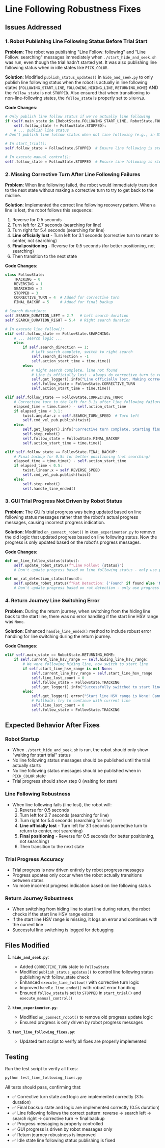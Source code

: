 # Line Following Robustness Fixes

## Issues Addressed

### 1. **Robot Publishing Line Following Status Before Trial Start**
**Problem**: The robot was publishing "Line Follow: following" and "Line Follow: searching" messages immediately when `./start_hide_and_seek.sh` was run, even though the trial hadn't started yet. It was also publishing line following status when in idle states like `PICK_COLOR`.

**Solution**: Modified `publish_status_updates()` in `hide_and_seek.py` to only publish line following status when the robot is actually in line following states (`FOLLOWING_START_LINE`, `FOLLOWING_HIDING_LINE`, `RETURNING_HOME`) AND the `follow_state` is not `STOPPED`. Also ensured that when transitioning to non-line-following states, the `follow_state` is properly set to `STOPPED`.

**Code Changes**:
```python
# Only publish line follow status if we're actually line following
if (self.main_state in [RobotState.FOLLOWING_START_LINE, RobotState.FOLLOWING_HIDING_LINE, RobotState.RETURNING_HOME] and 
    self.follow_state != FollowState.STOPPED):
    # ... publish line status
# Don't publish line follow status when not line following (e.g., in START state)

# In start_trial():
self.follow_state = FollowState.STOPPED  # Ensure line following is stopped

# In execute_manual_control():
self.follow_state = FollowState.STOPPED  # Ensure line following is stopped
```

### 2. **Missing Corrective Turn After Line Following Failures**
**Problem**: When line following failed, the robot would immediately transition to the next state without making a corrective turn to try to get back to the midline.

**Solution**: Implemented the correct line following recovery pattern. When a line is lost, the robot follows this sequence:
1. Reverse for 0.5 seconds
2. Turn left for 2.7 seconds (searching for line)
3. Turn right for 5.4 seconds (searching for line)
4. **Line officially lost** - Turn left for 3.1 seconds (corrective turn to return to center, not searching)
5. **Final positioning** - Reverse for 0.5 seconds (for better positioning, not searching)
6. Then transition to the next state

**Code Changes**:
```python
class FollowState:
    TRACKING = 0
    REVERSING = 1
    SEARCHING = 2
    STOPPED = 3
    CORRECTIVE_TURN = 4  # Added for corrective turn
    FINAL_BACKUP = 5     # Added for final backup

# Search durations:
self.SEARCH_DURATION_LEFT = 2.7   # Left search duration
self.SEARCH_DURATION_RIGHT = 5.4  # Right search duration

# In execute_line_follow():
elif self.follow_state == FollowState.SEARCHING:
    # ... search logic ...
    else:
        if self.search_direction == 1:
            # Left search complete, switch to right search
            self.search_direction = -1
            self.action_start_time = time.time()
        else:
            # Right search complete, line not found
            # Line is officially lost - always do corrective turn to return to center
            self.get_logger().info("Line officially lost. Making corrective turn to left for 3.1s to return to center.")
            self.follow_state = FollowState.CORRECTIVE_TURN
            self.action_start_time = time.time()

elif self.follow_state == FollowState.CORRECTIVE_TURN:
    # Corrective turn to the left for 3.1s after line following failure
    elapsed_time = time.time() - self.action_start_time
    if elapsed_time < 3.1:
        twist.angular.z = self.SEARCH_TURN_SPEED  # Turn left
        self.cmd_vel_pub.publish(twist)
    else:
        self.get_logger().info("Corrective turn complete. Starting final backup for positioning.")
        self.stop_robot()
        self.follow_state = FollowState.FINAL_BACKUP
        self.action_start_time = time.time()

elif self.follow_state == FollowState.FINAL_BACKUP:
    # Final backup for 0.5s for better positioning (not searching)
    elapsed_time = time.time() - self.action_start_time
    if elapsed_time < 0.5:
        twist.linear.x = self.REVERSE_SPEED
        self.cmd_vel_pub.publish(twist)
    else:
        self.stop_robot()
        self.handle_line_ended()
```

### 3. **GUI Trial Progress Not Driven by Robot Status**
**Problem**: The GUI's trial progress was being updated based on line following status messages rather than the robot's actual progress messages, causing incorrect progress indication.

**Solution**: Modified `on_connect_robot()` in `ktom_experimenter.py` to remove the old logic that updated progress based on line following status. Now the progress is only updated based on the robot's progress messages.

**Code Changes**:
```python
def on_line_follow_status(status):
    self.update_robot_status(f"Line Follow: {status}")
    # Don't update progress based on line following status - only use progress messages

def on_rat_detection_status(found):
    self.update_robot_status(f"Rat Detection: {'Found' if found else 'Not Found'}")
    # Don't update progress based on rat detection - only use progress messages
```

### 4. **Return Journey Line Switching Error**
**Problem**: During the return journey, when switching from the hiding line back to the start line, there was no error handling if the start line HSV range was `None`.

**Solution**: Enhanced `handle_line_ended()` method to include robust error handling for line switching during the return journey.

**Code Changes**:
```python
elif self.main_state == RobotState.RETURNING_HOME:
    if self.current_line_hsv_range == self.hiding_line_hsv_range:
        # We were following hiding line, now switch to start line
        if self.start_line_hsv_range is not None:
            self.current_line_hsv_range = self.start_line_hsv_range
            self.line_lost_count = 0
            self.follow_state = FollowState.TRACKING
            self.get_logger().info("Successfully switched to start line for return journey.")
        else:
            self.get_logger().error("Start line HSV range is None! Cannot switch lines.")
            # Fallback: try to continue with current line
            self.line_lost_count = 0
            self.follow_state = FollowState.TRACKING
```

## Expected Behavior After Fixes

### Robot Startup
- When `./start_hide_and_seek.sh` is run, the robot should only show "waiting for start trial" status
- No line following status messages should be published until the trial actually starts
- No line following status messages should be published when in `PICK_COLOR` state
- Trial progress should show step 0 (waiting for start)

### Line Following Robustness
- When line following fails (line lost), the robot will:
  1. Reverse for 0.5 seconds
  2. Turn left for 2.7 seconds (searching for line)
  3. Turn right for 5.4 seconds (searching for line)
  4. **Line officially lost** - Turn left for 3.1 seconds (corrective turn to return to center, not searching)
  5. **Final positioning** - Reverse for 0.5 seconds (for better positioning, not searching)
  6. Then transition to the next state

### Trial Progress Accuracy
- Trial progress is now driven entirely by robot progress messages
- Progress updates only occur when the robot actually transitions between states
- No more incorrect progress indication based on line following status

### Return Journey Robustness
- When switching from hiding line to start line during return, the robot checks if the start line HSV range exists
- If the start line HSV range is missing, it logs an error and continues with the current line
- Successful line switching is logged for debugging

## Files Modified

1. **`hide_and_seek.py`**:
   - Added `CORRECTIVE_TURN` state to `FollowState`
   - Modified `publish_status_updates()` to control line following status publishing with follow_state check
   - Enhanced `execute_line_follow()` with corrective turn logic
   - Improved `handle_line_ended()` with robust error handling
   - Ensured `follow_state` is set to `STOPPED` in `start_trial()` and `execute_manual_control()`

2. **`ktom_experimenter.py`**:
   - Modified `on_connect_robot()` to remove old progress update logic
   - Ensured progress is only driven by robot progress messages

3. **`test_line_following_fixes.py`**:
   - Updated test script to verify all fixes are properly implemented

## Testing

Run the test script to verify all fixes:
```bash
python test_line_following_fixes.py
```

All tests should pass, confirming that:
- ✅ Corrective turn state and logic are implemented correctly (3.1s duration)
- ✅ Final backup state and logic are implemented correctly (0.5s duration)
- ✅ Line following follows the correct pattern: reverse → search left → search right → corrective turn → final backup
- ✅ Progress messaging is properly controlled
- ✅ GUI progress is driven by robot messages only
- ✅ Return journey robustness is improved
- ✅ Idle state line following status publishing is fixed
